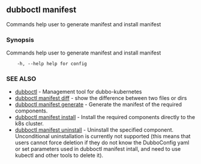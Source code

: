 ## dubboctl manifest

Commands help user to generate manifest and install manifest

### Synopsis

Commands help user to generate manifest and install manifest

```
    -h, --help help for config
```

### SEE ALSO

* [dubboctl](dubboctl.md) - Management tool for dubbo-kubernetes
* [dubboctl manifest diff](dubboctl_manifest_diff.md) - show the difference between two files or dirs
* [dubboctl manifest generate](dubboctl_manifest_generate.md) - Generate the manifest of the required components.
* [dubboctl manifest install](dubboctl_manifest_install.md) - Install the required components directly to the k8s
  cluster.
* [dubboctl manifest uninstall](dubboctl_manifest_uninstall.md) - Uninstall the specified component. Unconditional
  uninstallation is currently not supported (this means that users cannot force deletion if they do not know the
  DubboConfig yaml or set parameters used in dubboctl manifest intall, and need to use kubectl and other tools to delete
  it).